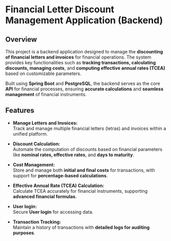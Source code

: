 # Financial Letter Discount Management Application (Backend)

## Overview
This project is a backend application designed to manage the **discounting of financial letters and invoices** for financial operations. The system provides key functionalities such as **tracking transactions, calculating discounts, managing costs**, and **computing effective annual rates (TCEA)** based on customizable parameters. 

Built using **Spring Boot** and **PostgreSQL**, the backend serves as the core **API** for financial processes, ensuring **accurate calculations** and **seamless management** of financial instruments.

## Features
- **Manage Letters and Invoices:**  
  Track and manage multiple financial letters (letras) and invoices within a unified platform.

- **Discount Calculation:**  
  Automate the computation of discounts based on financial parameters like **nominal rates, effective rates**, and **days to maturity**.

- **Cost Management:**  
  Store and manage both **initial and final costs** for transactions, with support for **percentage-based calculations**.

- **Effective Annual Rate (TCEA) Calculation:**  
  Calculate TCEA accurately for financial instruments, supporting **advanced financial formulas**.

- **User login:**  
  Secure **User login** for accessing data.

- **Transaction Tracking:**  
  Maintain a history of transactions with **detailed logs for auditing purposes**.
